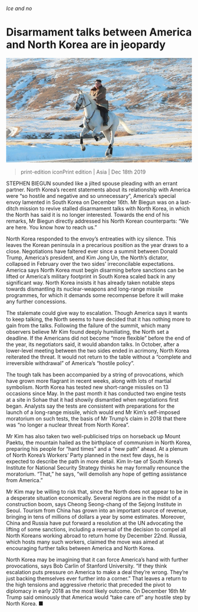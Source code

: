 ###### Ice and no

# Disarmament talks between America and North Korea are in jeopardy 

![image](images/20191221_ASP001_0.jpg) 

> print-edition iconPrint edition | Asia | Dec 18th 2019 

STEPHEN BIEGUN sounded like a jilted spouse pleading with an errant partner. North Korea’s recent statements about its relationship with America were “so hostile and negative and so unnecessary”, America’s special envoy lamented in South Korea on December 16th. Mr Biegun was on a last-ditch mission to revive stalled disarmament talks with North Korea, in which the North has said it is no longer interested. Towards the end of his remarks, Mr Biegun directly addressed his North Korean counterparts: “We are here. You know how to reach us.” 

North Korea responded to the envoy’s entreaties with icy silence. This leaves the Korean peninsula in a precarious position as the year draws to a close. Negotiations have faltered ever since a summit between Donald Trump, America’s president, and Kim Jong Un, the North’s dictator, collapsed in February over the two sides’ irreconcilable expectations. America says North Korea must begin disarming before sanctions can be lifted or America’s military footprint in South Korea scaled back in any significant way. North Korea insists it has already taken notable steps towards dismantling its nuclear-weapons and long-range missile programmes, for which it demands some recompense before it will make any further concessions. 

The stalemate could give way to escalation. Though America says it wants to keep talking, the North seems to have decided that it has nothing more to gain from the talks. Following the failure of the summit, which many observers believe Mr Kim found deeply humiliating, the North set a deadline. If the Americans did not become “more flexible” before the end of the year, its negotiators said, it would abandon talks. In October, after a lower-level meeting between the two sides ended in acrimony, North Korea reiterated the threat. It would not return to the table without a “complete and irreversible withdrawal” of America’s “hostile policy”. 

The tough talk has been accompanied by a string of provocations, which have grown more flagrant in recent weeks, along with lots of martial symbolism. North Korea has tested new short-range missiles on 13 occasions since May. In the past month it has conducted two engine tests at a site in Sohae that it had showily dismantled when negotiations first began. Analysts say the tests are consistent with preparations for the launch of a long-range missile, which would end Mr Kim’s self-imposed moratorium on such tests, the basis of Mr Trump’s claim in 2018 that there was “no longer a nuclear threat from North Korea”. 

Mr Kim has also taken two well-publicised trips on horseback up Mount Paektu, the mountain hailed as the birthplace of communism in North Korea, preparing his people for “hard times” and a “new path” ahead. At a plenum of North Korea’s Workers’ Party planned in the next few days, he is expected to describe the path in more detail. Kim In-tae of South Korea’s Institute for National Security Strategy thinks he may formally renounce the moratorium. “That,” he says, “will demolish any hope of getting assistance from America.” 

Mr Kim may be willing to risk that, since the North does not appear to be in a desperate situation economically. Several regions are in the midst of a construction boom, says Cheong Seong-chang of the Sejong Institute in Seoul. Tourism from China has grown into an important source of revenue, bringing in tens of millions of dollars a year by some estimates. Moreover, China and Russia have put forward a resolution at the UN advocating the lifting of some sanctions, including a reversal of the decision to compel all North Koreans working abroad to return home by December 22nd. Russia, which hosts many such workers, claimed the move was aimed at encouraging further talks between America and North Korea. 

North Korea may be imagining that it can force America’s hand with further provocations, says Bob Carlin of Stanford University. “If they think escalation puts pressure on America to make a deal they’re wrong. They’re just backing themselves ever further into a corner.” That leaves a return to the high tensions and aggressive rhetoric that preceded the pivot to diplomacy in early 2018 as the most likely outcome. On December 16th Mr Trump said ominously that America would “take care of” any hostile step by North Korea. ■ 

